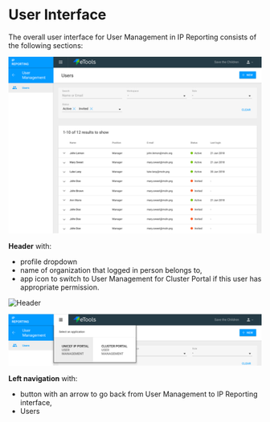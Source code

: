 # User Interface

The overall user interface for User Management in IP Reporting consists of the following sections:

![](../../.gitbook/assets/screen-shot-2018-08-28-at-10.32.59.png)

**Header** with:

* profile dropdown
* name of organization that logged in person belongs to,
* app icon to switch to User Management for Cluster Portal if this user has appropriate permission.

![Header](https://lh6.googleusercontent.com/hoPORkewz9AJAPHFMAYac5PyGje7xnqKAUJRHtDzhc0CVezJ3Kecqnh-RfB15uGQbRGtqWIook1O1YMnWwaZQWu_a_xVVLawnkErF4_iPohmFVh2xMZLhDpD_hhhfH7rFPFMRuHW)

![](../../.gitbook/assets/screen-shot-2018-08-22-at-09.36.48.png)

**Left navigation** with:

* button with an arrow to go back from User Management to IP Reporting interface,
* Users

